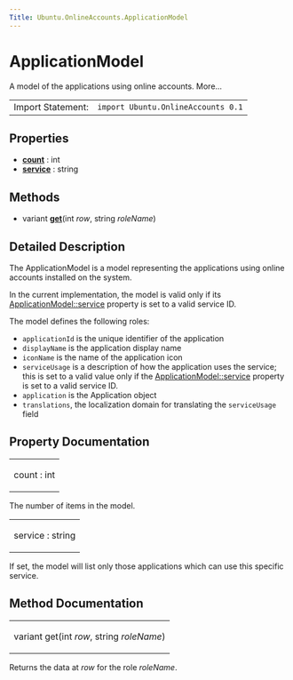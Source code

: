 ```yaml
---
Title: Ubuntu.OnlineAccounts.ApplicationModel
---
```

        
ApplicationModel
================

<span class="subtitle"></span>
A model of the applications using online accounts. More...

|                   |                                    |
|-------------------|------------------------------------|
| Import Statement: | `import Ubuntu.OnlineAccounts 0.1` |

<span id="properties"></span>
Properties
----------

-   ****[count](#count-prop)**** : int
-   ****[service](#service-prop)**** : string

<span id="methods"></span>
Methods
-------

-   variant ****[get](#get-method)****(int *row*, string *roleName*)

<span id="details"></span>
Detailed Description
--------------------

The ApplicationModel is a model representing the applications using online accounts installed on the system.

In the current implementation, the model is valid only if its [ApplicationModel::service](#service-prop) property is set to a valid service ID.

The model defines the following roles:

-   `applicationId` is the unique identifier of the application
-   `displayName` is the application display name
-   `iconName` is the name of the application icon
-   `serviceUsage` is a description of how the application uses the service; this is set to a valid value only if the [ApplicationModel::service](#service-prop) property is set to a valid service ID.
-   `application` is the Application object
-   `translations`, the localization domain for translating the `serviceUsage` field

Property Documentation
----------------------

<table>
<colgroup>
<col width="100%" />
</colgroup>
<tbody>
<tr class="odd">
<td><p><span id="count-prop"></span><span class="name">count</span> : <span class="type">int</span></p></td>
</tr>
</tbody>
</table>

The number of items in the model.

<table>
<colgroup>
<col width="100%" />
</colgroup>
<tbody>
<tr class="odd">
<td><p><span id="service-prop"></span><span class="name">service</span> : <span class="type">string</span></p></td>
</tr>
</tbody>
</table>

If set, the model will list only those applications which can use this specific service.

Method Documentation
--------------------

<table>
<colgroup>
<col width="100%" />
</colgroup>
<tbody>
<tr class="odd">
<td><p><span id="get-method"></span><span class="type">variant</span> <span class="name">get</span>(<span class="type">int</span> <em>row</em>, <span class="type">string</span> <em>roleName</em>)</p></td>
</tr>
</tbody>
</table>

Returns the data at *row* for the role *roleName*.

